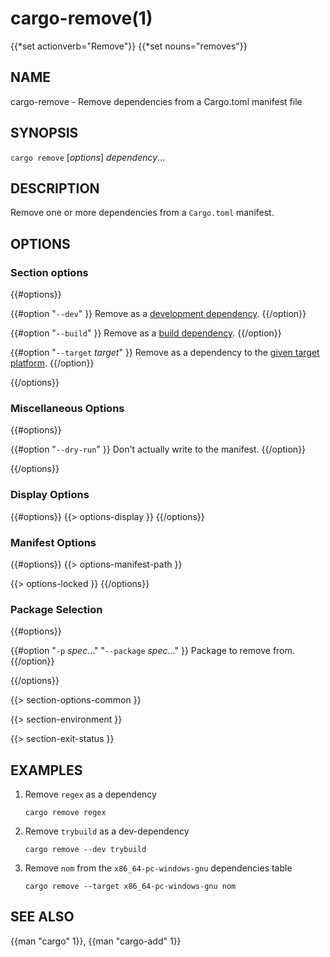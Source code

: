 # cargo-remove(1)
{{*set actionverb="Remove"}}
{{*set nouns="removes"}}

## NAME

cargo-remove - Remove dependencies from a Cargo.toml manifest file

## SYNOPSIS

`cargo remove` [_options_] _dependency_...

## DESCRIPTION

Remove one or more dependencies from a `Cargo.toml` manifest.

## OPTIONS

### Section options

{{#options}}

{{#option "`--dev`" }}
Remove as a [development dependency](../reference/specifying-dependencies.html#development-dependencies).
{{/option}}

{{#option "`--build`" }}
Remove as a [build dependency](../reference/specifying-dependencies.html#build-dependencies).
{{/option}}

{{#option "`--target` _target_" }}
Remove as a dependency to the [given target platform](../reference/specifying-dependencies.html#platform-specific-dependencies).
{{/option}}

{{/options}}

### Miscellaneous Options

{{#options}}

{{#option "`--dry-run`" }}
Don't actually write to the manifest.
{{/option}}

{{/options}}

### Display Options

{{#options}}
{{> options-display }}
{{/options}}

### Manifest Options

{{#options}}
{{> options-manifest-path }}

{{> options-locked }}
{{/options}}

### Package Selection

{{#options}}

{{#option "`-p` _spec_..." "`--package` _spec_..." }}
Package to remove from.
{{/option}}

{{/options}}

{{> section-options-common }}

{{> section-environment }}

{{> section-exit-status }}

## EXAMPLES

1. Remove `regex` as a dependency

       cargo remove regex

2. Remove `trybuild` as a dev-dependency

       cargo remove --dev trybuild

3. Remove `nom` from the `x86_64-pc-windows-gnu` dependencies table

       cargo remove --target x86_64-pc-windows-gnu nom

## SEE ALSO
{{man "cargo" 1}}, {{man "cargo-add" 1}}
